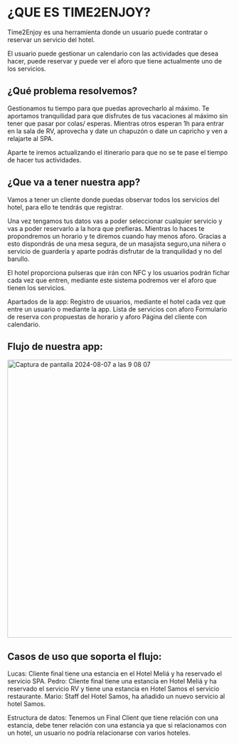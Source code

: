 # ¿QUE ES TIME2ENJOY?

Time2Enjoy es una herramienta donde un usuario puede contratar o reservar un servicio del hotel. 


El usuario puede gestionar un calendario con las actividades que desea hacer, puede reservar y puede ver el aforo que tiene actualmente uno de los servicios.

## ¿Qué problema resolvemos? 
Gestionamos tu tiempo para que puedas aprovecharlo al máximo. Te aportamos tranquilidad para que disfrutes de tus vacaciones al máximo sin tener que pasar por colas/ esperas. Mientras otros esperan 1h para entrar en la sala de RV, aprovecha y date un chapuzón o date un capricho y ven a relajarte al SPA.

Aparte te iremos actualizando el itinerario para que no se te pase el tiempo de hacer tus actividades.

## ¿Que va a tener nuestra app?

Vamos a tener un cliente donde puedas observar todos los servicios del hotel, para ello te tendrás que registrar. 

Una vez tengamos tus datos vas a poder seleccionar cualquier servicio y vas a poder reservarlo a la hora que prefieras. Mientras lo haces te propondremos un horario y te diremos cuando hay menos aforo. Gracias a esto dispondrás de una mesa segura, de un masajista seguro,una niñera o servicio de guardería y aparte podrás disfrutar de la tranquilidad y no del barullo.


El hotel proporciona pulseras que  irán con NFC y los usuarios podrán fichar cada vez que entren, mediante este sistema podremos ver el aforo que tienen los servicios.

Apartados de la app:
Registro de usuarios, mediante el hotel cada vez que entre un usuario o mediante la app.
Lista de servicios con aforo
Formulario de reserva con propuestas de horario y aforo
Página del cliente con calendario.

## Flujo de nuestra app:

<img width="624" alt="Captura de pantalla 2024-08-07 a las 9 08 07" src="https://github.com/user-attachments/assets/a4caa16c-3334-4b19-a821-c86217581cfc">


## Casos de uso que soporta el flujo:

Lucas: Cliente final tiene una estancia en el Hotel Meliá y ha reservado el servicio SPA.
Pedro: Cliente final tiene una estancia en Hotel Meliá y ha reservado el servicio RV y tiene una estancia  en Hotel Samos el servicio  restaurante.
Mario: Staff del Hotel Samos, ha añadido un nuevo servicio al hotel Samos.



Estructura de datos:
Tenemos un Final Client que tiene relación con una estancia, debe tener relación con una estancia ya que si relacionamos con un hotel, un usuario no podría relacionarse con varios hoteles.
